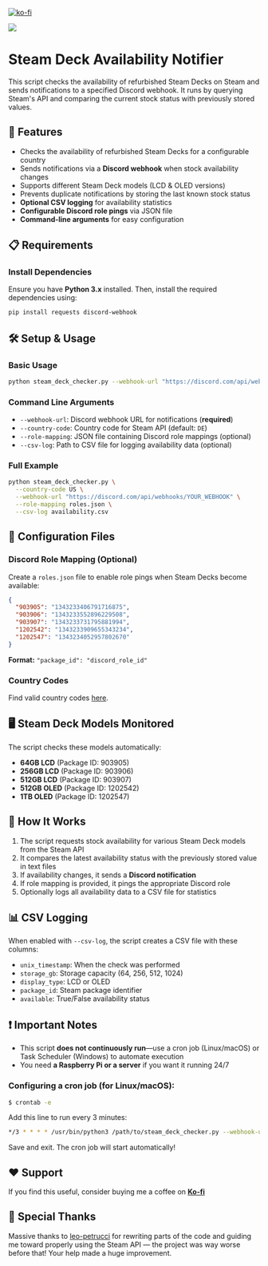 [![ko-fi](https://ko-fi.com/img/githubbutton_sm.svg)](https://ko-fi.com/Y8Y41BZ8SM)

[![](https://dcbadge.limes.pink/api/server/5gpFTMkvJn)](https://discord.gg/5gpFTMkvJn)
# Steam Deck Availability Notifier
This script checks the availability of refurbished Steam Decks on Steam and sends notifications to a specified Discord webhook. It runs by querying Steam's API and comparing the current stock status with previously stored values.

## 🚀 Features
- Checks the availability of refurbished Steam Decks for a configurable country
- Sends notifications via a **Discord webhook** when stock availability changes
- Supports different Steam Deck models (LCD & OLED versions)
- Prevents duplicate notifications by storing the last known stock status
- **Optional CSV logging** for availability statistics
- **Configurable Discord role pings** via JSON file
- **Command-line arguments** for easy configuration

## 📋 Requirements
### Install Dependencies
Ensure you have **Python 3.x** installed. Then, install the required dependencies using:
```sh
pip install requests discord-webhook
```

## 🛠 Setup & Usage

### Basic Usage
```sh
python steam_deck_checker.py --webhook-url "https://discord.com/api/webhooks/YOUR_WEBHOOK"
```

### Command Line Arguments
- `--webhook-url`: Discord webhook URL for notifications (**required**)
- `--country-code`: Country code for Steam API (default: `DE`)
- `--role-mapping`: JSON file containing Discord role mappings (optional)
- `--csv-log`: Path to CSV file for logging availability data (optional)

### Full Example
```sh
python steam_deck_checker.py \
  --country-code US \
  --webhook-url "https://discord.com/api/webhooks/YOUR_WEBHOOK" \
  --role-mapping roles.json \
  --csv-log availability.csv
```

## 🔧 Configuration Files

### Discord Role Mapping (Optional)
Create a `roles.json` file to enable role pings when Steam Decks become available:

```json
{
  "903905": "1343233406791716875",
  "903906": "1343233552896229508", 
  "903907": "1343233731795881994",
  "1202542": "1343233909655343234",
  "1202547": "1343234052957802670"
}
```

**Format:** `"package_id": "discord_role_id"`

### Country Codes
Find valid country codes [here](https://github.com/RudeySH/SteamCountries/blob/master/json/countries.json).

## 🖥 Steam Deck Models Monitored
The script checks these models automatically:
- **64GB LCD** (Package ID: 903905)
- **256GB LCD** (Package ID: 903906)
- **512GB LCD** (Package ID: 903907)
- **512GB OLED** (Package ID: 1202542)
- **1TB OLED** (Package ID: 1202547)

## 🔧 How It Works
1. The script requests stock availability for various Steam Deck models from the Steam API
2. It compares the latest availability status with the previously stored value in text files
3. If availability changes, it sends a **Discord notification**
4. If role mapping is provided, it pings the appropriate Discord role
5. Optionally logs all availability data to a CSV file for statistics

## 📊 CSV Logging
When enabled with `--csv-log`, the script creates a CSV file with these columns:
- `unix_timestamp`: When the check was performed
- `storage_gb`: Storage capacity (64, 256, 512, 1024)
- `display_type`: LCD or OLED
- `package_id`: Steam package identifier
- `available`: True/False availability status

## ❗ Important Notes
- This script **does not continuously run**—use a cron job (Linux/macOS) or Task Scheduler (Windows) to automate execution
- You need **a Raspberry Pi or a server** if you want it running 24/7

### Configuring a cron job (for Linux/macOS):
```bash
$ crontab -e
```

Add this line to run every 3 minutes:
```bash
*/3 * * * * /usr/bin/python3 /path/to/steam_deck_checker.py --webhook-url "YOUR_WEBHOOK" >> /path/to/logfile.log 2>&1
```

Save and exit. The cron job will start automatically!

## ❤️ Support
If you find this useful, consider buying me a coffee on [**Ko-fi**](https://ko-fi.com/Y8Y41BZ8SM)

## 🥇 Special Thanks
Massive thanks to [leo-petrucci](https://github.com/leo-petrucci) for rewriting parts of the code and guiding me toward properly using the Steam API — the project was way worse before that! Your help made a huge improvement.

